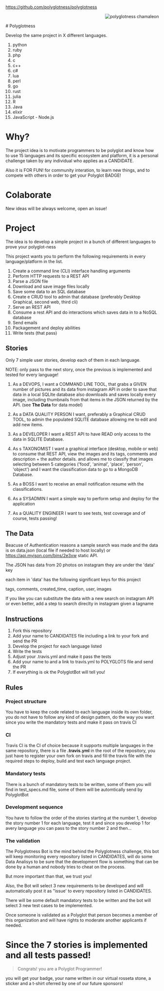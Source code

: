 
https://github.com/polyglotness/polyglotness

<p align="right" >
<img src="https://avatars1.githubusercontent.com/u/12617483?v=3&s=130" alt="polyglotness chamaleon" />
<p>
# Polyglotness



Develop the same project in X different languages.

1. python
2. ruby
3. php
4. c
5. c++
6. c#
7. lua
8. perl
9. go
10. rust
11. julia
12. R
13. Java
14. elixir
15. JavaScript - Node.js

# Why?

The project idea is to motivate programmers to be polyglot and know how to use 15 languages and its specific ecosystem and platform, it is a personal challenge taken by any individual who applies as a CANDIDATE.

Also it is FOR FUN! for community interation, to learn new things, and to compete with others in order to get your Polyglot BADGE!

# Colaborate

New ideas will be always welcome, open an issue!

# Project 

The idea is to develop a simple project in a bunch of different languages to prove your polyglot-ness

This project wants you to perform the following requirements in every language/platform in the list.

1.  Create a command line (CLI) interface handling arguments
2.  Perform HTTP requests to a REST API
3.  Parse a JSON file
4.  Download and save image files locally
5.  Save some data to an SQL database
6.  Create e CRUD tool to admin that database (preferably Desktop Graphical, second web, third cli)
7.  Serve an REST API
8.  Consume a rest API and do interactions which saves data in to a NoSQL database
9.  Send emails
10. Packagement and deploy abilities
11. Write tests (that pass)


## Stories

Only 7 simple user stories, develop each of them in each language.

NOTE: only pass to the next story, once the previous is implemented and tested for every language!

1. As a DEVOPS, I want a COMMAND LINE TOOL, that grabs a GIVEN number of pictures and its data from instagram API in order to save that data in a local SQLIte database
also downloads and saves locally every image, including thumbnails from that items in the JSON returned by the API. (see **The Data** for data model)

2. As a DATA QUALITY PERSON I want, preferably a Graphical CRUD TOOL, to admin the populated SQLITE database allowing me to edit and add new items.

3. As a DEVELOPER I want a REST API to have READ only access to the data in SQLITE Database.

4. As s TAXONOMIST I want a graphical interface (desktop, mobile or web) to consume that REST API, view the images and its tags, comments and description + the author details.
and allows me to classify that images selecting between 5 categories ('food', 'animal', 'place', 'person', 'object') and I want the classification data to go to a MongoDB Database.

5. As a BOSS I want to receive an email notification resume with the classifications.

6. As a SYSADMIN I want a simple way to perform setup and deploy for the application

7. As a QUALITY ENGINEER I want to see tests, test coverage and of course, tests passing!


## The Data

Beacuse of Authentication reasons a sample search was made and the data is on
data.json (local file if needed to host locally) or https://api.myjson.com/bins/2e3xw static API.

The JSON has data from 20 photos on instagram they are under the 'data' key

each item in 'data' has the following significant keys for this project

tags, comments, created_time, caption, user, images

If you like you can substitute the data with a new search on instagram API or even better, add a step to search direclty in instagram given a tagname

## Instructions

1. Fork this repository
2. Add your name to CANDIDATES file including a link to your fork and send the PR
2. Develop the project for each language listed
3. Write the tests
4. Adjust your .travis.yml and make it pass the tests
5. Add your name to and a link to travis.yml to POLYGLOTS file and send the PR
6. If everything is ok the PolyglotBot will tell you!

## Rules

### Project structure

You have to keep the code related to each language inside its own folder, you do not have to follow any kind of design pattern, do the way you want since you write the mandatory tests and make it pass on travis CI

### CI

Travis CI is the CI of choice because it supports multiple languages in the same repository, there is a file **.travis.yml** in the root of the repository, you just have to register your own fork on travis and fill the travis file with the required steps to deploy, build and test each language project.

### Mandatory tests

There is a bunch of mandatory tests to be written, some of them you will find in test_specs.md file, some of them will be automtically send by PolyglotBot

### Development sequence

You have to follow the order of the stories starting at the number 1, develop the story number 1 for each language, test it and since you develop 1 for avery language you can pass to the story number 2 and then...

### The validation

The Polyglotness Bot is the mind behind the Polyglotness challenge, this bot will keep monitoring every repository listed in CANDIDATES, will do some Data Analisys to be sure that the development flow is something that can be done by a human and nobody tries to cheat on the process. 

But more important than that, we trust you!

Also, the Bot will select 3 new requirements to be developed and will automatically post it as "issue' to every repository listed in CANDIDATES.

There will be some default mandatory tests to be written and the bot will select 3 new test cases to be implemented.

Once someone is validated as a Polyglot that person becomes a member of this organization and will have rights to moderate another applicants if needed.

# Since the 7 stories is implemented and all tests passed!

> Congrats! you are a Polyglot Programmer!

you will get your badge, your name written in our virtual rosseta stone, a sticker and a t-shirt oferred by one of our future sponsors!
